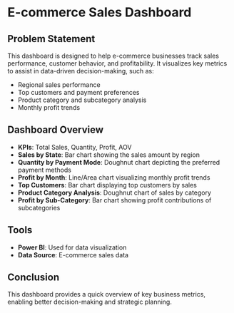 # E-commerce Sales Dashboard

## Problem Statement
This dashboard is designed to help e-commerce businesses track sales performance, customer behavior, and profitability. It visualizes key metrics to assist in data-driven decision-making, such as:

- Regional sales performance
- Top customers and payment preferences
- Product category and subcategory analysis
- Monthly profit trends

## Dashboard Overview

- **KPIs**: Total Sales, Quantity, Profit, AOV
- **Sales by State**: Bar chart showing the sales amount by region
- **Quantity by Payment Mode**: Doughnut chart depicting the preferred payment methods
- **Profit by Month**: Line/Area chart visualizing monthly profit trends
- **Top Customers**: Bar chart displaying top customers by sales
- **Product Category Analysis**: Doughnut chart of sales by category
- **Profit by Sub-Category**: Bar chart showing profit contributions of subcategories

## Tools
- **Power BI**: Used for data visualization
- **Data Source**: E-commerce sales data

## Conclusion
This dashboard provides a quick overview of key business metrics, enabling better decision-making and strategic planning.
